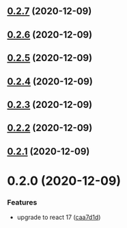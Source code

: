 ## [0.2.7](https://github.com/phatnguyenuit/create-react-app-typescript-template/compare/0.2.6...0.2.7) (2020-12-09)

## [0.2.6](https://github.com/phatnguyenuit/create-react-app-typescript-template/compare/0.2.5...0.2.6) (2020-12-09)

## [0.2.5](https://github.com/phatnguyenuit/create-react-app-typescript-template/compare/0.2.4...0.2.5) (2020-12-09)

## [0.2.4](https://github.com/phatnguyenuit/create-react-app-typescript-template/compare/0.2.3...0.2.4) (2020-12-09)

## [0.2.3](https://github.com/phatnguyenuit/create-react-app-typescript-template/compare/0.2.2...0.2.3) (2020-12-09)

## [0.2.2](https://github.com/phatnguyenuit/create-react-app-typescript-template/compare/0.2.1...0.2.2) (2020-12-09)

## [0.2.1](https://github.com/phatnguyenuit/create-react-app-typescript-template/compare/0.2.0...0.2.1) (2020-12-09)

# 0.2.0 (2020-12-09)


### Features

* upgrade to react 17 ([caa7d1d](https://github.com/phatnguyenuit/create-react-app-typescript-template/commit/caa7d1da82e57bc5e29bf02e048f5d0da6556971))

